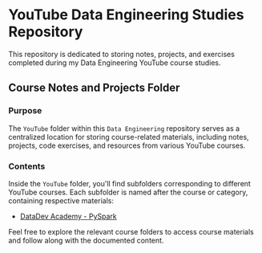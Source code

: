 # YouTube Data Engineering Studies Repository

This repository is dedicated to storing notes, projects, and exercises completed during my Data Engineering YouTube course studies.

## Course Notes and Projects Folder

### Purpose
The `YouTube` folder within this `Data Engineering` repository serves as a centralized location for storing course-related materials, including notes, projects, code exercises, and resources from various YouTube courses.

### Contents
Inside the `YouTube` folder, you'll find subfolders corresponding to different YouTube courses. Each subfolder is named after the course or category, containing respective materials:

- [DataDev Academy - PySpark](https://github.com/kayckdelfino/public_knowledge_base/tree/main/Data%20Engineering/YouTube/DataDev%20Academy%20-%20PySpark)

Feel free to explore the relevant course folders to access course materials and follow along with the documented content.